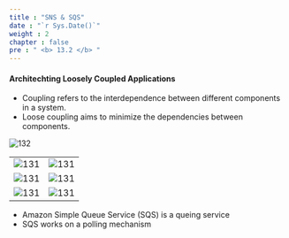 ```yaml
---
title : "SNS & SQS"
date : "`r Sys.Date()`"
weight : 2
chapter : false
pre : " <b> 13.2 </b> "
---
```


#### Architechting Loosely Coupled Applications

- Coupling refers to the interdependence between different components in a system.
- Loose coupling aims to minimize the dependencies between components.

![132](/aws-ws/images/13/2/1.png?featherlight=false&width=40pc)

|   |   | 
|---|---| 
|![131][2]| ![131][3]| 
|![131][4]| ![131][5]| 
|![131][6]| ![131][7]| 

- Amazon Simple Queue Service (SQS) is a queing service
- SQS works on a polling mechanism


[1]: /aws-ws/images/13/2/1.png?featherlight=false&width=40pc
[2]: /aws-ws/images/13/2/2.png?featherlight=false&width=40pc
[3]: /aws-ws/images/13/2/3.png?featherlight=false&width=40pc
[4]: /aws-ws/images/13/2/4.png?featherlight=false&width=40pc
[5]: /aws-ws/images/13/2/5.png?featherlight=false&width=40pc
[6]: /aws-ws/images/13/2/6.png?featherlight=false&width=40pc
[7]: /aws-ws/images/13/2/7.png?featherlight=false&width=40pc
